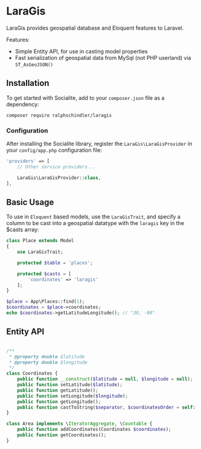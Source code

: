 # LaraGis

LaraGis provides geospatial database and Eloquent features to Laravel.

Features:

- Simple Entity API, for use in casting model properties
- Fast serialization of geospatial data from MySql (not PHP userland) via `ST_AsGeoJSON()`

## Installation

To get started with Socialite, add to your `composer.json` file as a dependency:

    composer require ralphschindler/laragis

### Configuration

After installing the Socialite library, register the `LaraGis\LaraGisProvider` in your `config/app.php` configuration file:

```php
'providers' => [
    // Other service providers...

    LaraGis\LaraGisProvider::class,
],
```

## Basic Usage

To use in `Eloquent` based models, use the `LaraGisTrait`, and specify a column to be cast into a geospatial datatype with the `laragis` key in the $casts array:

```php
class Place extends Model
{
    use LaraGisTrait;

    protected $table = 'places';

    protected $casts = [
        'coordinates' => 'laragis'
    ];
}
```

```php
$place = App\Places::find(1);
$coordinates = $place->coordinates;
echo $coordinates->getLatitudeLongitude(); // "30, -90"
```

## Entity API

```php

/**
 * @property double $latitude
 * @property double $longitude
 */
class Coordinates {
    public function __construct($latitude = null, $longitude = null);
    public function setLatitude($latitude);
    public function getLatitude();
    public function setLongitude($longitude);
    public function getLongitude();
    public function castToString($separator, $coordinatesOrder = self::LATITUDE_FIRST)
}

class Area implements \IteratorAggregate, \Countable {
    public function addCoordinates(Coordinates $coordinates);
    public function getCoordinates();
}
```